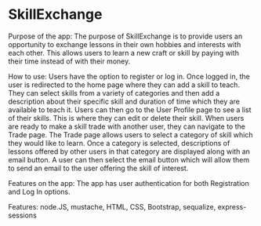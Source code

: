 # SkillExchange

Purpose of the app: The purpose of SkillExchange is to provide users an opportunity to exchange lessons in their own hobbies and interests with each other. This allows users to learn a new craft or skill by paying with their time instead of with their money.

How to use: Users have the option to register or log in. Once logged in, the user is redirected to the home page where they can add a skill to teach. They can select skills from a variety of categories and then add a description about their specific skill and duration of time which they are available to teach it. Users can then go to the User Profile page to see a list of their skills. This is where they can edit or delete their skill. When users are ready to make a skill trade with another user, they can navigate to the Trade page. The Trade page allows users to select a category of skill which they would like to learn. Once a category is selected, descriptions of lessons offered by other users in that category are displayed along with an email button. A user can then select the email button which will allow them to send an email to the user offering the skill of interest.

Features on the app: The app has user authentication for both Registration and Log In options.

Features: node.JS, mustache, HTML, CSS, Bootstrap, sequalize, express-sessions
